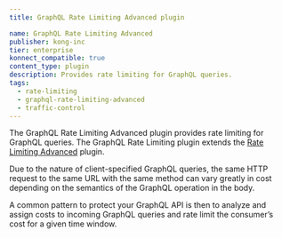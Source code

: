 ```yaml
---
title: GraphQL Rate Limiting Advanced plugin

name: GraphQL Rate Limiting Advanced
publisher: kong-inc
tier: enterprise
konnect_compatible: true
content_type: plugin
description: Provides rate limiting for GraphQL queries.
tags:
  - rate-limiting
  - graphql-rate-limiting-advanced
  - traffic-control
---
```


The GraphQL Rate Limiting Advanced plugin provides rate limiting for GraphQL queries. The GraphQL Rate Limiting plugin extends the [Rate Limiting Advanced](/plugins/rate-limiting-advanced/) plugin.

Due to the nature of client-specified GraphQL queries, the same HTTP request to the same URL with the same method can vary greatly in cost depending on the semantics of the GraphQL operation in the body.

A common pattern to protect your GraphQL API is then to analyze and assign costs to incoming GraphQL queries and rate limit the consumer’s cost for a given time window.